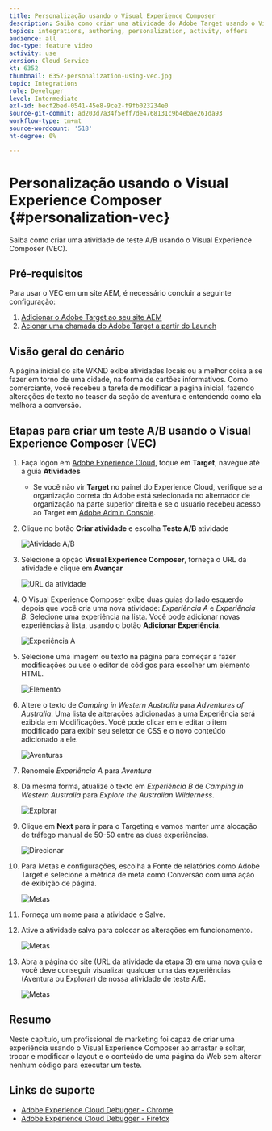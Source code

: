 ```yaml
---
title: Personalização usando o Visual Experience Composer
description: Saiba como criar uma atividade do Adobe Target usando o Visual Experience Composer.
topics: integrations, authoring, personalization, activity, offers
audience: all
doc-type: feature video
activity: use
version: Cloud Service
kt: 6352
thumbnail: 6352-personalization-using-vec.jpg
topic: Integrations
role: Developer
level: Intermediate
exl-id: becf2bed-0541-45e8-9ce2-f9fb023234e0
source-git-commit: ad203d7a34f5eff7de4768131c9b4ebae261da93
workflow-type: tm+mt
source-wordcount: '518'
ht-degree: 0%

---
```


# Personalização usando o Visual Experience Composer {#personalization-vec}

Saiba como criar uma atividade de teste A/B usando o Visual Experience Composer (VEC).

## Pré-requisitos

Para usar o VEC em um site AEM, é necessário concluir a seguinte configuração:

1. [Adicionar o Adobe Target ao seu site AEM](./add-target-launch-extension.md)
1. [Acionar uma chamada do Adobe Target a partir do Launch](./load-and-fire-target.md)

## Visão geral do cenário

A página inicial do site WKND exibe atividades locais ou a melhor coisa a se fazer em torno de uma cidade, na forma de cartões informativos. Como comerciante, você recebeu a tarefa de modificar a página inicial, fazendo alterações de texto no teaser da seção de aventura e entendendo como ela melhora a conversão.

## Etapas para criar um teste A/B usando o Visual Experience Composer (VEC)

1. Faça logon em [Adobe Experience Cloud](https://experience.adobe.com/), toque em __Target__, navegue até a guia __Atividades__

   + Se você não vir __Target__ no painel do Experience Cloud, verifique se a organização correta do Adobe está selecionada no alternador de organização na parte superior direita e se o usuário recebeu acesso ao Target em [Adobe Admin Console](https://adminconsole.adobe.com/).

1. Clique no botão **Criar atividade** e escolha **Teste A/B** atividade

   ![Atividade A/B](assets/ab-target-activity.png)

1. Selecione a opção **Visual Experience Composer**, forneça o URL da atividade e clique em **Avançar**

   ![URL da atividade](assets/ab-test-url.png)

1. O Visual Experience Composer exibe duas guias do lado esquerdo depois que você cria uma nova atividade: *Experiência A* e *Experiência B*. Selecione uma experiência na lista. Você pode adicionar novas experiências à lista, usando o botão **Adicionar Experiência**.

   ![Experiência A](assets/experience.png)

1. Selecione uma imagem ou texto na página para começar a fazer modificações ou use o editor de códigos para escolher um elemento HTML.

   ![Elemento](assets/select-element.png)

1. Altere o texto de *Camping in Western Australia* para *Adventures of Australia*. Uma lista de alterações adicionadas a uma Experiência será exibida em Modificações. Você pode clicar em e editar o item modificado para exibir seu seletor de CSS e o novo conteúdo adicionado a ele.

   ![Aventuras](assets/adventures.png)

1. Renomeie *Experiência A* para *Aventura*
1. Da mesma forma, atualize o texto em *Experiência B* de *Camping in Western Australia* para *Explore the Australian Wilderness*.

   ![Explorar](assets/explore.png)

1. Clique em **Next** para ir para o Targeting e vamos manter uma alocação de tráfego manual de 50-50 entre as duas experiências.

   ![Direcionar](assets/targeting.png)

1. Para Metas e configurações, escolha a Fonte de relatórios como Adobe Target e selecione a métrica de meta como Conversão com uma ação de exibição de página.

   ![Metas](assets/goals.png)

1. Forneça um nome para a atividade e Salve.
1. Ative a atividade salva para colocar as alterações em funcionamento.

   ![Metas](assets/activate.png)

1. Abra a página do site (URL da atividade da etapa 3) em uma nova guia e você deve conseguir visualizar qualquer uma das experiências (Aventura ou Explorar) de nossa atividade de teste A/B.

   ![Metas](assets/publish.png)

## Resumo

Neste capítulo, um profissional de marketing foi capaz de criar uma experiência usando o Visual Experience Composer ao arrastar e soltar, trocar e modificar o layout e o conteúdo de uma página da Web sem alterar nenhum código para executar um teste.

## Links de suporte

+ [Adobe Experience Cloud Debugger - Chrome](https://chrome.google.com/webstore/detail/adobe-experience-cloud-de/ocdmogmohccmeicdhlhhgepeaijenapj)
+ [Adobe Experience Cloud Debugger - Firefox](https://addons.mozilla.org/en-US/firefox/addon/adobe-experience-platform-dbg/)

